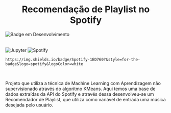 <h1 align='center'> Recomendação de Playlist no Spotify </h1>

<!-- <h4 align="center"> 
    :construction:  Projeto em construção  :construction:
</h4>
 -->
![Badge em Desenvolvimento](http://img.shields.io/static/v1?label=STATUS&message=EM%20DESENVOLVIMENTO&color=GREEN&style=for-the-badge)

<div style="display: inline_block"><br/>
    <img align="center" alt="Jupyter" src="https://img.shields.io/badge/Jupyter-F37626.svg?&style=for-the-badge&logo=Jupyter&logoColor=white" />  
    <img align="center" alt="Spotify" src="[https://img.shields.io/badge/Jupyter-F37626.svg?&style=for-the-badge&logo=Jupyter&logoColor=white](https://img.shields.io/badge/Spotify-1ED760?&style=for-the-badge&logo=spotify&logoColor=white)" />  

    
    https://img.shields.io/badge/Spotify-1ED760?&style=for-the-badge&logo=spotify&logoColor=white
</div><br/>

Projeto que utiliza a técnica de Machine Learning com Aprendizagem não supervisionado através do algoritmo KMeans. Aqui temos uma base de dados extraídas da API do Spotify e através dessa desenvolveu-se um Recomendador de Playlist, que utiliza como variável de entrada uma música desejada pelo usuário. 
